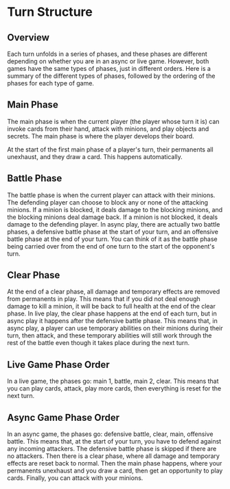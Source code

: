 # Turn Structure

## Overview

Each turn unfolds in a series of phases, and these phases are different depending on whether you are in an async or live game. However, both games have the same types of phases, just in different orders. Here is a summary of the different types of phases, followed by the ordering of the phases for each type of game.

## Main Phase

The main phase is when the current player (the player whose turn it is) can invoke cards from their hand, attack with minions, and play objects and secrets. The main phase is where the player develops their board.

At the start of the first main phase of a player's turn, their permanents all unexhaust, and they draw a card. This happens automatically.

## Battle Phase

The battle phase is when the current player can attack with their minions. The defending player can choose to block any or none of the attacking minions. If a minion is blocked, it deals damage to the blocking minions, and the blocking minions deal damage back. If a minion is not blocked, it deals damage to the defending player. In async play, there are actually two battle phases, a defensive battle phase at the start of your turn, and an offensive battle phase at the end of your turn. You can think of it as the battle phase being carried over from the end of one turn to the start of the opponent's turn.

## Clear Phase

At the end of a clear phase, all damage and temporary effects are removed from permanents in play. This means that if you did not deal enough damage to kill a minion, it will be back to full health at the end of the clear phase. In live play, the clear phase happens at the end of each turn, but in async play it happens after the defensive battle phase. This means that, in async play, a player can use temporary abilities on their minions during their turn, then attack, and these temporary abilities will still work through the rest of the battle even though it takes place during the next turn.

## Live Game Phase Order

In a live game, the phases go: main 1, battle, main 2, clear. This means that you can play cards, attack, play more cards, then everything is reset for the next turn.

## Async Game Phase Order

In an async game, the phases go: defensive battle, clear, main, offensive battle. This means that, at the start of your turn, you have to defend against any incoming attackers. The defensive battle phase is skipped if there are no attackers. Then there is a clear phase, where all damage and temporary effects are reset back to normal. Then the main phase happens, where your permanents unexhaust and you draw a card, then get an opportunity to play cards. Finally, you can attack with your minions.
